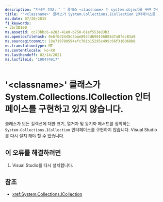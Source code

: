 ```yaml
---
description: "자세한 정보: ' ' 클래스 <classname> 는 system.object를 구현 하지 않습니다."
title: "'<classname>' 클래스가 System.Collections.ICollection 인터페이스를 구현하고 있지 않습니다."
ms.date: 07/20/2015
f1_keywords:
- vbrID100
ms.assetid: cc73bbc6-a283-41e0-b750-61ef553e83b3
ms.openlocfilehash: 0e6f0d2445c3bae8934d690196888d7a8fec83a9
ms.sourcegitcommit: 10e719780594efc781b15295e499c66f316068b8
ms.translationtype: MT
ms.contentlocale: ko-KR
ms.lasthandoff: 02/14/2021
ms.locfileid: "100474917"
---
```

# <a name="class-classname-does-not-implement-the-systemcollectionsicollection-interface"></a>'\<classname>' 클래스가 System.Collections.ICollection 인터페이스를 구현하고 있지 않습니다.

클래스가 모든 컬렉션에 대한 크기, 열거자 및 동기화 메서드를 정의하는 `System.Collections.ICollection` 인터페이스를 구현하지 않습니다. Visual Studio를 다시 설치 해야 할 수 있습니다.  
  
## <a name="to-correct-this-error"></a>이 오류를 해결하려면  
  
1. Visual Studio를 다시 설치합니다.  
  
## <a name="see-also"></a>참조

- <xref:System.Collections.ICollection>

